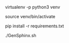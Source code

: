 
virtualenv -p python3 venv

source venv/bin/activate

pip install -r requirements.txt

./GenSphinx.sh 


